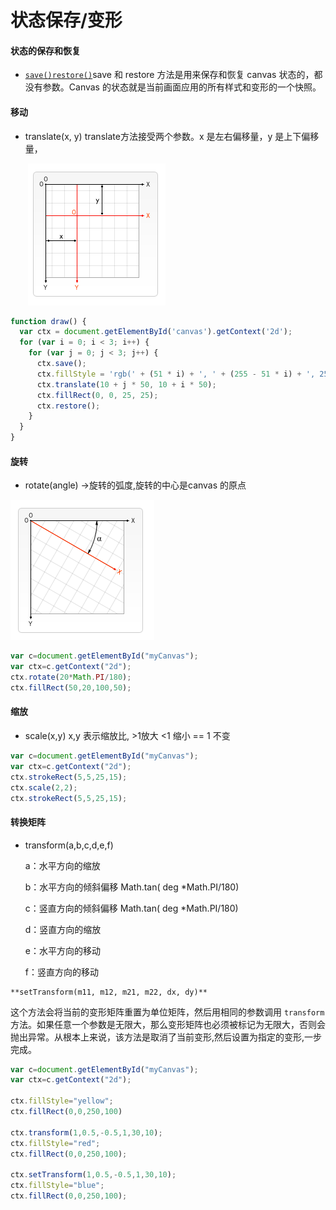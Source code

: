 

# 状态保存/变形



#### 状态的保存和恢复

- [`save()`](https://developer.mozilla.org/zh-CN/docs/Web/API/CanvasRenderingContext2D/save)[`restore()`](https://developer.mozilla.org/zh-CN/docs/Web/API/CanvasRenderingContext2D/restore)save 和 restore 方法是用来保存和恢复 canvas 状态的，都没有参数。Canvas 的状态就是当前画面应用的所有样式和变形的一个快照。

#### 移动

- translate(x, y)  translate方法接受两个参数。x 是左右偏移量，y 是上下偏移量，

  ​	![](./img/09.png)

  

```js
function draw() {
  var ctx = document.getElementById('canvas').getContext('2d');
  for (var i = 0; i < 3; i++) {
    for (var j = 0; j < 3; j++) {
      ctx.save();
      ctx.fillStyle = 'rgb(' + (51 * i) + ', ' + (255 - 51 * i) + ', 255)';
      ctx.translate(10 + j * 50, 10 + i * 50);
      ctx.fillRect(0, 0, 25, 25);
      ctx.restore();
    }
  }
}
```

#### 旋转

- rotate(angle) ->旋转的弧度,旋转的中心是canvas 的原点

![](./img/10.png)



```js
var c=document.getElementById("myCanvas");
var ctx=c.getContext("2d");
ctx.rotate(20*Math.PI/180);
ctx.fillRect(50,20,100,50);
```



#### 缩放

- scale(x,y) x,y 表示缩放比,  >1放大   <1 缩小   == 1 不变

  

```js
var c=document.getElementById("myCanvas");
var ctx=c.getContext("2d");
ctx.strokeRect(5,5,25,15);
ctx.scale(2,2);
ctx.strokeRect(5,5,25,15);
```



#### 转换矩阵

+ transform(a,b,c,d,e,f)  

  a：水平方向的缩放

  b：水平方向的倾斜偏移 Math.tan( deg *Math.PI/180)

  c：竖直方向的倾斜偏移 Math.tan( deg *Math.PI/180)

  d：竖直方向的缩放 

  e：水平方向的移动

  f：竖直方向的移动

```
**setTransform(m11, m12, m21, m22, dx, dy)**
```

这个方法会将当前的变形矩阵重置为单位矩阵，然后用相同的参数调用 `transform `方法。如果任意一个参数是无限大，那么变形矩阵也必须被标记为无限大，否则会抛出异常。从根本上来说，该方法是取消了当前变形,然后设置为指定的变形,一步完成。



```js
var c=document.getElementById("myCanvas");
var ctx=c.getContext("2d");

ctx.fillStyle="yellow";
ctx.fillRect(0,0,250,100)

ctx.transform(1,0.5,-0.5,1,30,10);
ctx.fillStyle="red";
ctx.fillRect(0,0,250,100);

ctx.setTransform(1,0.5,-0.5,1,30,10);
ctx.fillStyle="blue";
ctx.fillRect(0,0,250,100);

```

